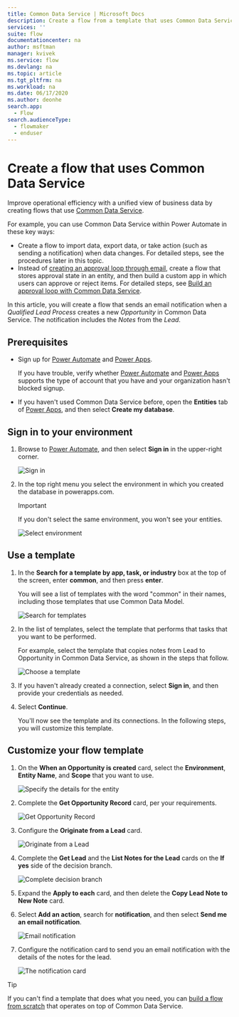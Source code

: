 ```yaml
---
title: Common Data Service | Microsoft Docs
description: Create a flow from a template that uses Common Data Service.
services: ''
suite: flow
documentationcenter: na
author: msftman
manager: kvivek
ms.service: flow
ms.devlang: na
ms.topic: article
ms.tgt_pltfrm: na
ms.workload: na
ms.date: 06/17/2020
ms.author: deonhe
search.app: 
  - Flow
search.audienceType: 
  - flowmaker
  - enduser
---
```

# Create a flow that uses Common Data Service

Improve operational efficiency with a unified view of business data by creating flows that use [Common Data Service](https://powerapps.microsoft.com/tutorials/data-platform-intro/). 


For example, you can use Common Data Service within Power Automate in these key ways:

* Create a flow to import data, export data, or take action (such as sending a notification) when data  changes. For detailed steps, see the procedures later in this topic.
* Instead of [creating an approval loop through email](wait-for-approvals.md), create a flow that stores approval state in an entity, and then build a custom app in which users can approve or reject items. For detailed steps, see [Build an approval loop with Common Data Service](common-data-model-approve.md).

In this article, you will create a flow that sends an email notification when a *Qualified Lead Process* creates a new *Opportunity* in Common Data Service. The notification includes the *Notes* from the *Lead*.

## Prerequisites

* Sign up for [Power Automate](https://flow.microsoft.com) and [Power Apps](https://make.powerapps.com).
  
    If you have trouble, verify whether [Power Automate](sign-up-sign-in.md) and [Power Apps](https://powerapps.microsoft.com/tutorials/signup-for-powerapps/) supports the type of account that you have and your organization hasn't blocked signup.
* If you haven't used Common Data Service before, open the **Entities** tab of [Power Apps](https://web.powerapps.com/#/entities), and then select **Create my database**.

## Sign in to your environment

1. Browse to [Power Automate](https://flow.microsoft.com), and then select **Sign in** in the upper-right corner.
   
    ![Sign in](./media/common-data-model-intro/signin-flow.png)
1. In the top right menu you select the environment in which you created the database in powerapps.com.
   
    >[!IMPORTANT]
    >If you don't select the same environment, you won't see your entities.
   
    ![Select environment](./media/common-data-model-intro/select-environment.png)

## Use a template

1. In the **Search for a template by app, task, or industry** box at the top of the screen, enter **common**, and then press **enter**.

   You will see a list of templates with the word "common" in their names, including those templates that use Common Data Model.
   
    ![Search for templates](./media/common-data-model-intro/template-search.png)

1. In the list of templates, select the template that performs that tasks that you want to be performed.
   
    For example, select the template that copies notes from Lead to Opportunity in Common Data Service, as shown in the steps that follow.
   
    ![Choose a template](./media/common-data-model-intro/select-template.png)
   
1. If you haven't already created a connection, select **Sign in**, and then provide your credentials as needed.
   
1. Select **Continue**.

   You'll now see the template and its connections. In the following steps, you will customize this template.

## Customize your flow template

1. On the **When an Opportunity is created** card, select the **Environment**, **Entity Name**, and **Scope** that you want to use.
   
    ![Specify the details for the entity](./media/common-data-model-intro/specify-instance.png)

1. Complete the **Get Opportunity Record** card, per your requirements.
   
    ![Get Opportunity Record](./media/common-data-model-intro/get-opportunity-record.png)

1. Configure the **Originate from a Lead** card. 
   
    ![Originate from a Lead](./media/common-data-model-intro/originate-from-lead.png)

1. Complete the **Get Lead** and the **List Notes for the Lead** cards on the **If yes** side of the decision branch. 

   ![Complete decision branch](./media/common-data-model-intro/get-lead-list-notes.png)

1. Expand the **Apply to each** card, and then  delete the **Copy Lead Note to New Note** card.

1. Select **Add an action**, search for **notification**, and then select **Send me an email notification**.

   ![Email notification](./media/common-data-model-intro/apply-to-each.png)

1. Configure the notification card to send you an email notification with the details of the notes for the lead.

   ![The notification card](./media/common-data-model-intro/notification-card.png)


>[!TIP]
>If you can't find a template that does what you need, you can [build a flow from scratch](get-started-logic-flow.md) that operates on top of Common Data Service.

